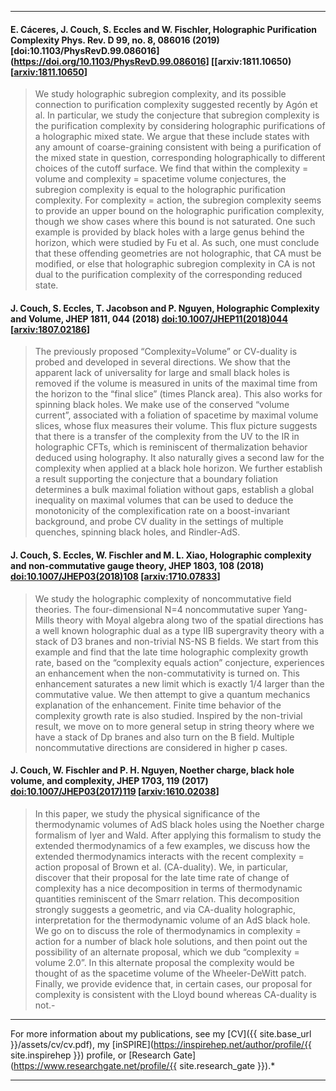 

********************
#### E. Cáceres, J. Couch, S. Eccles and W. Fischler, **Holographic Purification Complexity** Phys. Rev. D **99**, no. 8, 086016 (2019) [doi:10.1103/PhysRevD.99.086016](https://doi.org/10.1103/PhysRevD.99.086016] [[arxiv:1811.10650) [[arxiv:1811.10650](https://arxiv.org/abs/1811.10650)]

> We study holographic subregion complexity, and its possible connection to purification complexity suggested recently by Agón et al. In particular, we study the conjecture that subregion complexity is the purification complexity by considering holographic purifications of a holographic mixed state. We argue that these include states with any amount of coarse-graining consistent with being a purification of the mixed state in question, corresponding holographically to different choices of the cutoff surface. We find that within the complexity = volume and complexity = spacetime volume conjectures, the subregion complexity is equal to the holographic purification complexity. For complexity = action, the subregion complexity seems to provide an upper bound on the holographic purification complexity, though we show cases where this bound is not saturated. One such example is provided by black holes with a large genus behind the horizon, which were studied by Fu et al. As such, one must conclude that these offending geometries are not holographic, that CA must be modified, or else that holographic subregion complexity in CA is not dual to the purification complexity of the corresponding reduced state.

#### J. Couch, S. Eccles, T. Jacobson and P. Nguyen, **Holographic Complexity and Volume**, JHEP **1811**, 044 (2018) [doi:10.1007/JHEP11(2018)044](https://doi.org/10.1007/JHEP11(2018)044) [[arxiv:1807.02186](https://arxiv.org/abs/1807.02186)]

> The previously proposed “Complexity=Volume” or CV-duality is probed and developed in several directions. We show that the apparent lack of universality for large and small black holes is removed if the volume is measured in units of the maximal time from the horizon to the “final slice” (times Planck area). This also works for spinning black holes. We make use of the conserved “volume current”, associated with a foliation of spacetime by maximal volume slices, whose flux measures their volume. This flux picture suggests that there is a transfer of the complexity from the UV to the IR in holographic CFTs, which is reminiscent of thermalization behavior deduced using holography. It also naturally gives a second law for the complexity when applied at a black hole horizon. We further establish a result supporting the conjecture that a boundary foliation determines a bulk maximal foliation without gaps, establish a global inequality on maximal volumes that can be used to deduce the monotonicity of the complexification rate on a boost-invariant background, and probe CV duality in the settings of multiple quenches, spinning black holes, and Rindler-AdS.


#### J. Couch, S. Eccles, W. Fischler and M. L. Xiao, **Holographic complexity and non-commutative gauge theory**, JHEP **1803**, 108 (2018) [doi:10.1007/JHEP03(2018)108](https://doi.org/10.1007/JHEP03(2018)108) [[arxiv:1710.07833](https://arxiv.org/abs/1710.07833)]

> We study the holographic complexity of noncommutative field theories. The four-dimensional N=4 noncommutative super Yang-Mills theory with Moyal algebra along two of the spatial directions has a well known holographic dual as a type IIB supergravity theory with a stack of D3 branes and non-trivial NS-NS B fields. We start from this example and find that the late time holographic complexity growth rate, based on the “complexity equals action” conjecture, experiences an enhancement when the non-commutativity is turned on. This enhancement saturates a new limit which is exactly 1/4 larger than the commutative value. We then attempt to give a quantum mechanics explanation of the enhancement. Finite time behavior of the complexity growth rate is also studied. Inspired by the non-trivial result, we move on to more general setup in string theory where we have a stack of Dp branes and also turn on the B field. Multiple noncommutative directions are considered in higher p cases.


#### J. Couch, W. Fischler and P. H. Nguyen, **Noether charge, black hole volume, and complexity**, JHEP **1703**, 119 (2017) [doi:10.1007/JHEP03(2017)119](https://doi.org/10.1007/JHEP03(2017)119) [[arxiv:1610.02038](https://arxiv.org/abs/1610.02038)]

> In this paper, we study the physical significance of the thermodynamic volumes of AdS black holes using the Noether charge formalism of Iyer and Wald. After applying this formalism to study the extended thermodynamics of a few examples, we discuss how the extended thermodynamics interacts with the recent complexity = action proposal of Brown et al. (CA-duality). We, in particular, discover that their proposal for the late time rate of change of complexity has a nice decomposition in terms of thermodynamic quantities reminiscent of the Smarr relation. This decomposition strongly suggests a geometric, and via CA-duality holographic, interpretation for the thermodynamic volume of an AdS black hole. We go on to discuss the role of thermodynamics in complexity = action for a number of black hole solutions, and then point out the possibility of an alternate proposal, which we dub “complexity = volume 2.0”. In this alternate proposal the complexity would be thought of as the spacetime volume of the Wheeler-DeWitt patch. Finally, we provide evidence that, in certain cases, our proposal for complexity is consistent with the Lloyd bound whereas CA-duality is not.-

**************************************

For more information about my publications, see my [CV]({{ site.base_url }}/assets/cv/cv.pdf), my [inSPIRE](https://inspirehep.net/author/profile/{{ site.inspirehep }}) profile, or [Research Gate](https://www.researchgate.net/profile/{{ site.research_gate }}).*

**************************************
